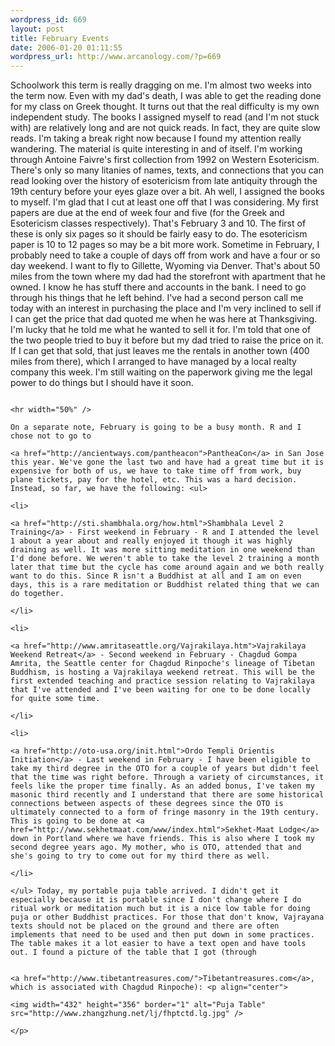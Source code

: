 ```yaml
--- 
wordpress_id: 669
layout: post
title: February Events
date: 2006-01-20 01:11:55
wordpress_url: http://www.arcanology.com/?p=669
---
```

Schoolwork this term is really dragging on me. I'm almost two weeks into the term now. Even with my dad's death, I was able to get the reading done for my class on Greek thought. It turns out that the real difficulty is my own independent study. The books I assigned myself to read (and I'm not stuck with) are relatively long and are not quick reads. In fact, they are quite slow reads. I'm taking a break right now because I found my attention really wandering. The material is quite interesting in and of itself. I'm working through Antoine Faivre's first collection from 1992 on Western Esotericism. There's only so many litanies of names, texts, and connections that you can read looking over the history of esotericism from late antiquity through the 19th century before your eyes glaze over a bit. Ah well, I assigned the books to myself. I'm glad that I cut at least one off that I was considering. My first papers are due at the end of week four and five (for the Greek and Esotericism classes respectively). That's February 3 and 10. The first of these is only six pages so it should be fairly easy to do. The esotericism paper is 10 to 12 pages so may be a bit more work. Sometime in February, I probably need to take a couple of days off from work and have a four or so day weekend. I want to fly to Gillette, Wyoming via Denver. That's about 50 miles from the town where my dad had the storefront with apartment that he owned. I know he has stuff there and accounts in the bank. I need to go through his things that he left behind. I've had a second person call me today with an interest in purchasing the place and I'm very inclined to sell if I can get the price that dad quoted me when he was here at Thanksgiving. I'm lucky that he told me what he wanted to sell it for. I'm told that one of the two people tried to buy it before but my dad tried to raise the price on it. If I can get that sold, that just leaves me the rentals in another town (400 miles from there), which I arranged to have managed by a local realty company this week. I'm still waiting on the paperwork giving me the legal power to do things but I should have it soon. 
                                                                                                                                                                                                                                                                                                                                                                                                                                                                                                                                                                                                                                                                                                                                                                                        
                                                                                                                                                                                                                                                                                                                                                                                                                                                                                                                                                                                                                                                                                                                                                                                        <hr width="50%" />
                                                                                                                                                                                                                                                                                                                                                                                                                                                                                                                                                                                                                                                                                                                                                                                        On a separate note, February is going to be a busy month. R and I chose not to go to 
                                                                                                                                                                                                                                                                                                                                                                                                                                                                                                                                                                                                                                                                                                                                                                                        <a href="http://ancientways.com/pantheacon">PantheaCon</a> in San Jose this year. We've gone the last two and have had a great time but it is expensive for both of us, we have to take time off from work, buy plane tickets, pay for the hotel, etc. This was a hard decision. Instead, so far, we have the following: <ul>
                                                                                                                                                                                                                                                                                                                                                                                                                                                                                                                                                                                                                                                                                                                                                                                          <li>
                                                                                                                                                                                                                                                                                                                                                                                                                                                                                                                                                                                                                                                                                                                                                                                            <a href="http://sti.shambhala.org/how.html">Shambhala Level 2 Training</a> - First weekend in February - R and I attended the level 1 about a year about and really enjoyed it though it was highly draining as well. It was more sitting meditation in one weekend than I'd done before. We weren't able to take the level 2 training a month later that time but the cycle has come around again and we both really want to do this. Since R isn't a Buddhist at all and I am on even days, this is a rare meditation or Buddhist related thing that we can do together.
                                                                                                                                                                                                                                                                                                                                                                                                                                                                                                                                                                                                                                                                                                                                                                                          </li>
                                                                                                                                                                                                                                                                                                                                                                                                                                                                                                                                                                                                                                                                                                                                                                                          <li>
                                                                                                                                                                                                                                                                                                                                                                                                                                                                                                                                                                                                                                                                                                                                                                                            <a href="http://www.amritaseattle.org/Vajrakilaya.htm">Vajrakilaya Weekend Retreat</a> - Second weekend in February - Chagdud Gompa Amrita, the Seattle center for Chagdud Rinpoche's lineage of Tibetan Buddhism, is hosting a Vajrakilaya weekend retreat. This will be the first extended teaching and practice session relating to Vajrakilaya that I've attended and I've been waiting for one to be done locally for quite some time.
                                                                                                                                                                                                                                                                                                                                                                                                                                                                                                                                                                                                                                                                                                                                                                                          </li>
                                                                                                                                                                                                                                                                                                                                                                                                                                                                                                                                                                                                                                                                                                                                                                                          <li>
                                                                                                                                                                                                                                                                                                                                                                                                                                                                                                                                                                                                                                                                                                                                                                                            <a href="http://oto-usa.org/init.html">Ordo Templi Orientis Initiation</a> - Last weekend in February - I have been eligible to take my third degree in the OTO for a couple of years but didn't feel that the time was right before. Through a variety of circumstances, it feels like the proper time finally. As an added bonus, I've taken my masonic third recently and I understand that there are some historical connections between aspects of these degrees since the OTO is ultimately connected to a form of fringe masonry in the 19th century. This is going to be done at <a href="http://www.sekhetmaat.com/www/index.html">Sekhet-Maat Lodge</a> down in Portland where we have friends. This is also where I took my second degree years ago. My mother, who is OTO, attended that and she's going to try to come out for my third there as well.
                                                                                                                                                                                                                                                                                                                                                                                                                                                                                                                                                                                                                                                                                                                                                                                          </li>
                                                                                                                                                                                                                                                                                                                                                                                                                                                                                                                                                                                                                                                                                                                                                                                        </ul> Today, my portable puja table arrived. I didn't get it especially because it is portable since I don't change where I do ritual work or meditation much but it is a nice low table for doing puja or other Buddhist practices. For those that don't know, Vajrayana texts should not be placed on the ground and there are often implements that need to be used and then put down in some practices. The table makes it a lot easier to have a text open and have tools out. I found a picture of the table that I got (through 
                                                                                                                                                                                                                                                                                                                                                                                                                                                                                                                                                                                                                                                                                                                                                                                        
                                                                                                                                                                                                                                                                                                                                                                                                                                                                                                                                                                                                                                                                                                                                                                                        <a href="http://www.tibetantreasures.com/">Tibetantreasures.com</a>, which is associated with Chagdud Rinpoche): <p align="center">
                                                                                                                                                                                                                                                                                                                                                                                                                                                                                                                                                                                                                                                                                                                                                                                          <img width="432" height="356" border="1" alt="Puja Table" src="http://www.zhangzhung.net/lj/fhptctd.lg.jpg" />
                                                                                                                                                                                                                                                                                                                                                                                                                                                                                                                                                                                                                                                                                                                                                                                        </p>